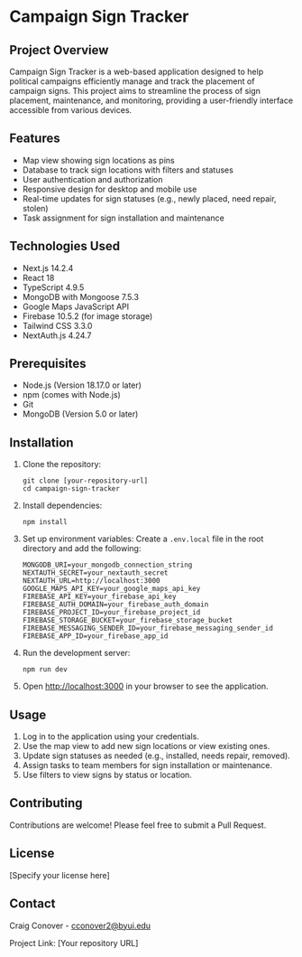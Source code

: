# Campaign Sign Tracker

## Project Overview

Campaign Sign Tracker is a web-based application designed to help political campaigns efficiently manage and track the placement of campaign signs. This project aims to streamline the process of sign placement, maintenance, and monitoring, providing a user-friendly interface accessible from various devices.

## Features

- Map view showing sign locations as pins
- Database to track sign locations with filters and statuses
- User authentication and authorization
- Responsive design for desktop and mobile use
- Real-time updates for sign statuses (e.g., newly placed, need repair, stolen)
- Task assignment for sign installation and maintenance

## Technologies Used

- Next.js 14.2.4
- React 18
- TypeScript 4.9.5
- MongoDB with Mongoose 7.5.3
- Google Maps JavaScript API
- Firebase 10.5.2 (for image storage)
- Tailwind CSS 3.3.0
- NextAuth.js 4.24.7

## Prerequisites

- Node.js (Version 18.17.0 or later)
- npm (comes with Node.js)
- Git
- MongoDB (Version 5.0 or later)

## Installation

1. Clone the repository:
   ```
   git clone [your-repository-url]
   cd campaign-sign-tracker
   ```

2. Install dependencies:
   ```
   npm install
   ```

3. Set up environment variables:
   Create a `.env.local` file in the root directory and add the following:
   ```
   MONGODB_URI=your_mongodb_connection_string
   NEXTAUTH_SECRET=your_nextauth_secret
   NEXTAUTH_URL=http://localhost:3000
   GOOGLE_MAPS_API_KEY=your_google_maps_api_key
   FIREBASE_API_KEY=your_firebase_api_key
   FIREBASE_AUTH_DOMAIN=your_firebase_auth_domain
   FIREBASE_PROJECT_ID=your_firebase_project_id
   FIREBASE_STORAGE_BUCKET=your_firebase_storage_bucket
   FIREBASE_MESSAGING_SENDER_ID=your_firebase_messaging_sender_id
   FIREBASE_APP_ID=your_firebase_app_id
   ```

4. Run the development server:
   ```
   npm run dev
   ```

5. Open [http://localhost:3000](http://localhost:3000) in your browser to see the application.

## Usage

1. Log in to the application using your credentials.
2. Use the map view to add new sign locations or view existing ones.
3. Update sign statuses as needed (e.g., installed, needs repair, removed).
4. Assign tasks to team members for sign installation or maintenance.
5. Use filters to view signs by status or location.

## Contributing

Contributions are welcome! Please feel free to submit a Pull Request.

## License

[Specify your license here]

## Contact

Craig Conover - cconover2@byui.edu

Project Link: [Your repository URL]
